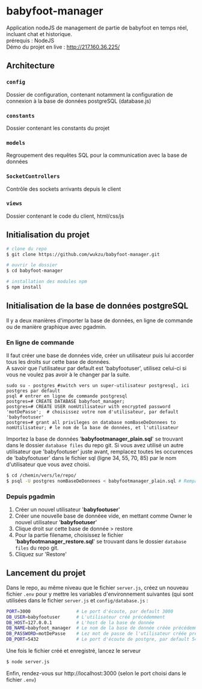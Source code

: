 # babyfoot-manager
Application nodeJS de management de partie de babyfoot en temps réel, incluant chat et historique.  
prérequis : NodeJS  
Démo du projet en live : http://217.160.36.225/

## Architecture
### `config`
Dossier de configuration, contenant notamment la configuration de connexion à la base de données postgreSQL (database.js)
### `constants`
Dossier contenant les constants du projet
### `models`
Regroupement des requêtes SQL pour la communication avec la base de données
### `SocketControllers`
Contrôle des sockets arrivants depuis le client
### `views`
Dossier contenant le code du client, html/css/js


## Initialisation du projet
```bash
# clone du repo
$ git clone https://github.com/wukzu/babyfoot-manager.git

# ouvrir le dossier
$ cd babyfoot-manager

# installation des modules npm
$ npm install
```
## Initialisation de la base de données postgreSQL
Il y a deux manières d'importer la base de données, en ligne de commande ou de manière graphique avec pgadmin.

### En ligne de commande
Il faut créer une base de données vide, créer un utilisateur puis lui accorder tous les droits sur cette base de données.  
A savoir que l'utilisateur par default est 'babyfootuser', utilisez celui-ci si vous ne voulez pas avoir à le changer par la suite.
```
sudo su - postgres #switch vers un super-utilisateur postgresql, ici postgres par default
psql # entrer en ligne de commande postgresql
postgres=# CREATE DATABASE babyfoot_manager;
postgres=# CREATE USER nomUtilisateur with encrypted password 'motDePasse';  # choisissez votre nom d'utilisateur, par default 'babyfootuser'
postgres=# grant all privileges on database nomBaseDeDonnees to nomUtilisateur; # le nom de la base de données, et l'utilisateur
```

Importez la base de données '**babyfootmanager_plain.sql**' se trouvant dans le dossier `database files` du repo git.
Si vous avez utilisé un autre utilisateur que 'babyfootuser' juste avant, remplacez toutes les occurences de 'babyfootuser' dans le fichier sql (ligne 34, 55, 70, 85) par le nom d'utilisateur que vous avez choisi.
```bash
$ cd /chemin/vers/le/repo/
$ psql -U postgres nomBaseDeDonnees < babyfootmanager_plain.sql # Rempalcez nomBaseDeDonnees par le nom de la base de données précedemment créée
```

### Depuis pgadmin
1. Créer un nouvel utilisateur '**babyfootuser**'
2. Créer une nouvelle base de donnéee vide, en mettant comme Owner le nouvel utilisateur '**babyfootuser**'
3. Clique droit sur cette base de donnée > restore
4. Pour la partie filename, choisissez le fichier '**babyfootmanager_restore.sql**' se trouvant dans le dossier `database files` du repo git.
5. Cliquez sur 'Restore'

## Lancement du projet
Dans le repo, au même niveau que le fichier `server.js`, créez un nouveau fichier `.env` pour y mettre les variables d'environnement suivantes (qui sont utilisées dans le fichier `server.js` et `config/database.js` :
```bash
PORT=3000                 # Le port d'écoute, par default 3000
DB_USER=babyfootuser      # L'utilisateur créé précédemment
DB_HOST=127.0.0.1         # L'host de la base de donnée
DB_NAME=babyfoot_manager  # Le nom de la base de donnée créée précédemment
DB_PASSWORD=motDePasse    # Lez mot de passe de l'utilisateur créée précédemment
DB_PORT=5432              # Le port d'écoute de postgre, par default 5432
```
Une fois le fichier créé et enregistré, lancez le serveur
```bash
$ node server.js
```
Enfin, rendez-vous sur http://localhost:3000 (selon le port choisi dans le fichier `.env`)
